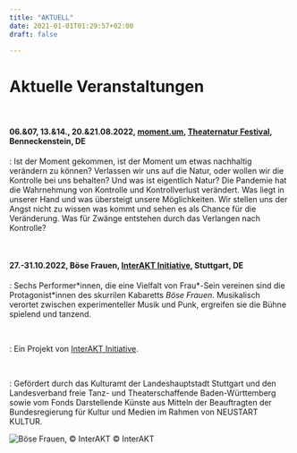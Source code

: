 ```yaml
---
title: "AKTUELL"
date: 2021-01-01T01:29:57+02:00
draft: false

---
```


# Aktuelle Veranstaltungen 


&nbsp;

#### **06.&07, 13.&14., 20.&21.08.2022, [moment.um](https://kulturrevier-harz.reservix.de/p/reservix/event/1955028), [Theaternatur Festival](https://theaternatur.de/), Benneckenstein, DE**
:   Ist der Moment gekommen, ist der Moment um etwas nachhaltig verändern zu können?
Verlassen wir uns auf die Natur, oder wollen wir die Kontrolle bei uns behalten? Und was ist eigentlich Natur?
Die Pandemie hat die Wahrnehmung von Kontrolle und Kontrollverlust verändert. Was liegt in unserer Hand und was übersteigt unsere Möglichkeiten. Wir stellen uns der Angst nicht zu wissen was kommt und sehen es als Chance für die Veränderung.
Was für Zwänge entstehen durch das Verlangen nach Kontrolle?

&nbsp;

#### **27.-31.10.2022, Böse Frauen,  [InterAKT Initiative](https://interakt-initiative.com/), Stuttgart, DE**
:   Sechs Performer\*innen, die eine Vielfalt von Frau*-Sein vereinen sind die Protagonist\*innen des skurrilen Kabaretts *Böse Frauen*. Musikalisch verortet zwischen experimenteller Musik und Punk, ergreifen sie die Bühne spielend und tanzend. 

&nbsp;

:   Ein Projekt von [InterAKT Initiative](https://interakt-initiative.com/).

&nbsp;

:   Gefördert durch das Kulturamt der Landeshauptstadt Stuttgart und den Landesverband freie Tanz- und Theaterschaffende Baden-Württemberg sowie vom Fonds Darstellende Künste aus Mitteln der Beauftragten der Bundesregierung für Kultur und Medien im Rahmen von NEUSTART KULTUR. 

![Böse Frauen, © InterAKT](/upcoming/BF.png)
© InterAKT

